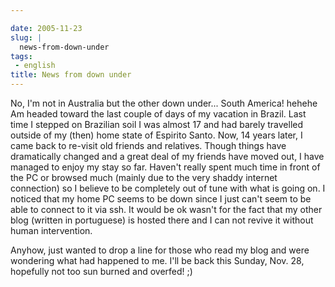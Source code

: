 ```yaml
---

date: 2005-11-23
slug: |
  news-from-down-under
tags:
 - english
title: News from down under
---
```


No, I'm not in Australia but the other down under... South America!
hehehe Am headed toward the last couple of days of my vacation in
Brazil. Last time I stepped on Brazilian soil I was almost 17 and had
barely travelled outside of my (then) home state of Espirito Santo. Now,
14 years later, I came back to re-visit old friends and relatives.
Though things have dramatically changed and a great deal of my friends
have moved out, I have managed to enjoy my stay so far. Haven't really
spent much time in front of the PC or browsed much (mainly due to the
very shaddy internet connection) so I believe to be completely out of
tune with what is going on. I noticed that my home PC seems to be down
since I just can't seem to be able to connect to it via ssh. It would be
ok wasn't for the fact that my other blog (written in portuguese) is
hosted there and I can not revive it without human intervention.

Anyhow, just wanted to drop a line for those who read my blog and were
wondering what had happened to me. I'll be back this Sunday, Nov. 28,
hopefully not too sun burned and overfed! ;)

